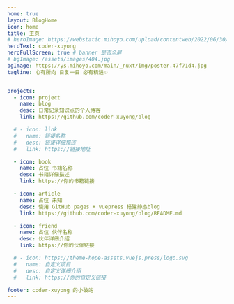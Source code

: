 ```yaml
---
home: true
layout: BlogHome
icon: home
title: 主页
# heroImage: https://webstatic.mihoyo.com/upload/contentweb/2022/06/30/fdcbc9ef8859b7077d92ae38d925e15e_7767077963502328666.png
heroText: coder-xuyong
heroFullScreen: true # banner 是否全屏
# bgImage: /assets/images/404.jpg
bgImage: https://ys.mihoyo.com/main/_nuxt/img/poster.47f71d4.jpg
tagline: 心有所向 日复一日 必有精进✨


projects:
  - icon: project
    name: blog
    desc: 日常记录知识点的个人博客
    link: https://github.com/coder-xuyong/blog

  # - icon: link
  #   name: 链接名称
  #   desc: 链接详细描述
  #   link: https://链接地址

  - icon: book
    name: 占位 书籍名称
    desc: 书籍详细描述
    link: https://你的书籍链接

  - icon: article
    name: 占位 未知
    desc: 使用 GitHub pages + vuepress 搭建静态blog
    link: https://github.com/coder-xuyong/blog/README.md

  - icon: friend
    name: 占位 伙伴名称
    desc: 伙伴详细介绍
    link: https://你的伙伴链接

  # - icon: https://theme-hope-assets.vuejs.press/logo.svg
  #   name: 自定义项目
  #   desc: 自定义详细介绍
  #   link: https://你的自定义链接

footer: coder-xuyong 的小破站
---
```


<!-- 这是一个博客主页的案例。

要使用此布局，你应该在页面前端设置 `layout: BlogHome` 和 `home: true`。

相关配置文档请见 [博客主页](https://theme-hope.vuejs.press/zh/guide/blog/home.html)。 -->
